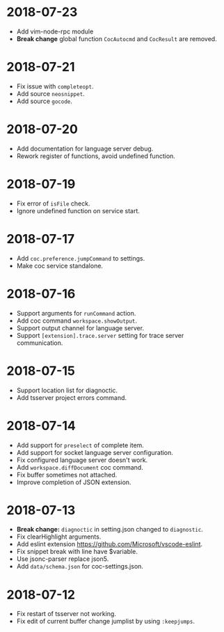 # 2018-07-23

* Add vim-node-rpc module
* **Break change** global function `CocAutocmd` and `CocResult` are removed.

# 2018-07-21

* Fix issue with `completeopt`.
* Add source `neosnippet`.
* Add source `gocode`.

# 2018-07-20

* Add documentation for language server debug.
* Rework register of functions, avoid undefined function.

# 2018-07-19

* Fix error of `isFile` check.
* Ignore undefined function on service start.

# 2018-07-17

* Add `coc.preference.jumpCommand` to settings.
* Make coc service standalone.

# 2018-07-16

* Support arguments for `runCommand` action.
* Add coc command `workspace.showOutput`.
* Support output channel for language server.
* Support `[extension].trace.server` setting for trace server communication.

# 2018-07-15

* Support location list for diagnoctic.
* Add tsserver project errors command.

# 2018-07-14

* Add support for `preselect` of complete item.
* Add support for socket language server configuration.
* Fix configured language server doesn't work.
* Add `workspace.diffDocument` coc command.
* Fix buffer sometimes not attached.
* Improve completion of JSON extension.

# 2018-07-13

* **Break change:** `diagnoctic` in setting.json changed to `diagnostic`.
* Fix clearHighlight arguments.
* Add eslint extension https://github.com/Microsoft/vscode-eslint.
* Fix snippet break with line have $variable.
* Use jsonc-parser replace json5.
* Add `data/schema.json` for coc-settings.json.

# 2018-07-12

* Fix restart of tsserver not working.
* Fix edit of current buffer change jumplist by using `:keepjumps`.

